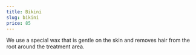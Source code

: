 ```yaml
---
title: Bikini
slug: bikini
price: 85
---
```


We use a special wax that is gentle on the skin and removes hair from the root around the treatment area.
